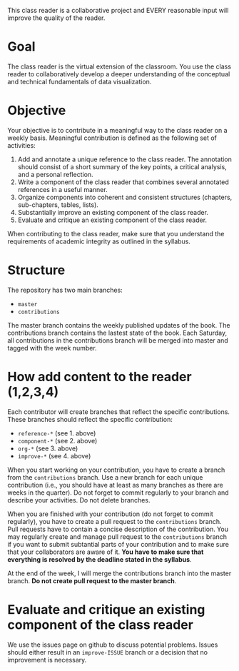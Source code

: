 This class reader is a collaborative project and EVERY reasonable input will improve the quality of the reader. 

# Goal
The class reader is the virtual extension of the classroom. You use the class reader to collaboratively develop a deeper understanding of the conceptual and technical fundamentals of data visualization. 

# Objective
Your objective is to contribute in a meaningful way to the class reader on a weekly basis. Meaningful contribution is defined as the following set of activities:

1. Add and annotate a unique reference to the class reader. The annotation should consist of a short summary of the key points, a critical analysis, and a personal reflection.
2. Write a component of the class reader that combines several annotated references in a useful manner. 
3. Organize components into coherent and consistent structures (chapters, sub-chapters, tables, lists).
4. Substantially improve an existing component of the class reader.
5. Evaluate and critique an existing component of the class reader.

When contributing to the class reader, make sure that you understand the requirements of academic integrity as outlined in the syllabus. 

# Structure
The repository has two main branches:
* `master`
* `contributions`

The master branch contains the weekly published updates of the book.
The contributions branch contains the lastest state of the book. Each Saturday, all contributions in the contributions branch will be merged into master and tagged with the week number.

# How add content to the reader (1,2,3,4)
Each contributor will create branches that reflect the specific contributions. These branches should reflect the specific contribution:
* `reference-*` (see 1. above)
* `component-*` (see 2. above)
* `org-*` (see 3. above)
* `improve-*` (see 4. above)

When you start working on your contribution, you have to create a branch from the `contributions` branch. Use a new branch for each unique contribution (i.e., you should have at least as many branches as there are weeks in the quarter). Do not forget to commit regularly to your branch and describe your activities. Do not delete branches. 

When you are finished with your contribution (do not forget to commit regularly), you have to create a pull request to the `contributions` branch. Pull requests have to contain a concise description of the contribution. You may regularly create and manage pull request to the `contributions` branch if you want to submit subtantial parts of your contribution and to make sure that your collaborators are aware of it. **You have to make sure that everything is resolved by the deadline stated in the syllabus**.

At the end of the week, I will merge the contributions branch into the master branch. **Do not create pull request to the master branch**.

# Evaluate and critique an existing component of the class reader
We use the issues page on github to discuss potential problems. Issues should either result in an `improve-ISSUE` branch or a decision that no improvement is necessary.

